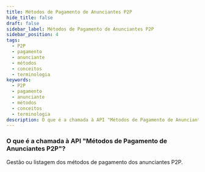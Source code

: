 ```yaml
---
title: Métodos de Pagamento de Anunciantes P2P
hide_title: false
draft: false
sidebar_label: Métodos de Pagamento de Anunciantes P2P
sidebar_position: 4
tags:
  - P2P
  - pagamento
  - anunciante
  - métodos
  - conceitos
  - terminologia
keywords:
  - P2P
  - pagamento
  - anunciante
  - métodos
  - conceitos
  - terminologia
description: O que é a chamada à API "Métodos de Pagamento de Anunciantes P2P"?
---
```


### O que é a chamada à API "Métodos de Pagamento de Anunciantes P2P"?

Gestão ou listagem dos métodos de pagamento dos anunciantes P2P.

